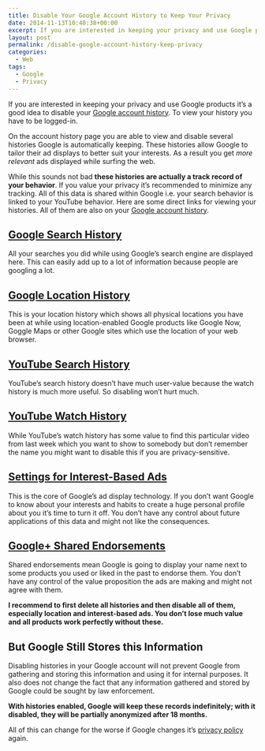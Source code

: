 ```yaml
---
title: Disable Your Google Account History to Keep Your Privacy
date: 2014-11-13T10:40:38+00:00
excerpt: If you are interested in keeping your privacy and use Google products it's highly recommended to disable your Google account history.
layout: post
permalink: /disable-google-account-history-keep-privacy
categories:
  - Web
tags:
  - Google
  - Privacy
---
```

If you are interested in keeping your privacy and use Google products it’s a good idea to disable your [Google account history](https://www.google.com/settings/accounthistory). To view your history you have to be logged-in.

On the account history page you are able to view and disable several histories Google is automatically keeping. These histories allow Google to tailor their ad displays to better suit your interests. As a result you get _more relevant_ ads displayed while surfing the web.

While this sounds not bad **these histories are actually a track record of your behavior**. If you value your privacy it’s recommended to minimize any tracking. All of this data is shared within Google i.e. your search behavior is linked to your YouTube behavior. Here are some direct links for viewing your histories. All of them are also on your [Google account history](https://www.google.com/settings/accounthistory).

## [Google Search History](https://history.google.com/history)

All your searches you did while using Google’s search engine are displayed here. This can easily add up to a lot of information because people are googling a lot.

## [Google Location History](https://maps.google.de/locationhistory/b/0/)

This is your location history which shows all physical locations you have been at while using location-enabled Google products like Google Now, Goggle Maps or other Google sites which use the location of your web browser.

## [YouTube Search History](https://www.youtube.com/feed/history/search_history)

YouTube’s search history doesn’t have much user-value because the watch history is much more useful. So disabling won’t hurt much.

## [YouTube Watch History](https://www.youtube.com/feed/history)

While YouTube’s watch history has some value to find this particular video from last week which you want to show to somebody but don’t remember the name you might want to disable this if you are privacy-sensitive.

## [Settings for Interest-Based Ads](https://www.google.com/settings/ads)

This is the core of Google’s ad display technology. If you don’t want Google to know about your interests and habits to create a huge personal profile about you it’s time to turn it off. You don’t have any control about future applications of this data and might not like the consequences.

## [Google+ Shared Endorsements](https://plus.google.com/settings/endorsements)

Shared endorsements mean Google is going to display your name next to some products you used or liked in the past to endorse them. You don’t have any control of the value proposition the ads are making and might not agree with them.

**I recommend to first delete all histories and then disable all of them, especially location and interest-based ads. You don’t lose much value and all products work perfectly without these.**

## But Google Still Stores this Information

Disabling histories in your Google account will not prevent Google from gathering and storing this information and using it for internal purposes. It also does not change the fact that any information gathered and stored by Google could be sought by law enforcement.

**With histories enabled, Google will keep these records indefinitely; with it disabled, they will be partially anonymized after 18 months.**

All of this can change for the worse if Google changes it’s [privacy policy](https://www.google.com/policies/privacy/) again.